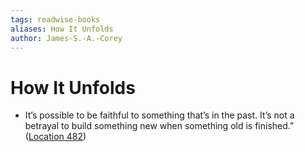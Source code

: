 ```yaml
---
tags: readwise-books
aliases: How It Unfolds
author: James-S.-A.-Corey
---
```

# How It Unfolds

- It’s possible to be faithful to something that’s in the past. It’s not a betrayal to build something new when something old is finished.” ([Location 482](https://readwise.io/to_kindle?action=open&asin=B0C4R4V6KN&location=482))

